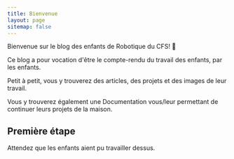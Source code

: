 ```yaml
---
title: Bienvenue
layout: page
sitemap: false
---
```


Bienvenue sur le blog des enfants de Robotique du CFS! 🎉

Ce blog a pour vocation d'être le compte-rendu du travail des enfants, par les enfants.

Petit à petit, vous y trouverez des articles, des projets et des images de leur travail.

Vous y trouverez également une Documentation vous/leur permettant de continuer leurs projets de la maison.


## Première étape
Attendez que les enfants aient pu travailler dessus.